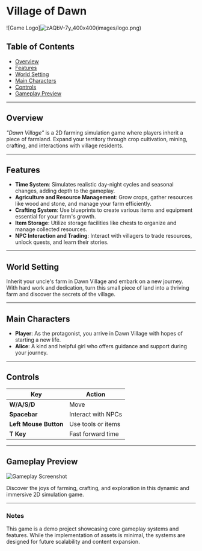# Village of Dawn  

![Game Logo]![zAQbV-7y_400x400](https://github.com/user-attachments/assets/98297031-82cc-4b5e-842a-bd7d052049e1)(images/logo.png) <!-- 添加游戏Logo的占位符 -->

## Table of Contents  
- [Overview](#overview)  
- [Features](#features)  
- [World Setting](#world-setting)  
- [Main Characters](#main-characters)  
- [Controls](#controls)  
- [Gameplay Preview](#gameplay-preview)  

---

## Overview  
*"Dawn Village"* is a 2D farming simulation game where players inherit a piece of farmland. Expand your territory through crop cultivation, mining, crafting, and interactions with village residents.  

---

## Features  
- **Time System**: Simulates realistic day-night cycles and seasonal changes, adding depth to the gameplay.  
- **Agriculture and Resource Management**: Grow crops, gather resources like wood and stone, and manage your farm efficiently.  
- **Crafting System**: Use blueprints to create various items and equipment essential for your farm's growth.  
- **Item Storage**: Utilize storage facilities like chests to organize and manage collected resources.  
- **NPC Interaction and Trading**: Interact with villagers to trade resources, unlock quests, and learn their stories.  

---

## World Setting  
Inherit your uncle's farm in Dawn Village and embark on a new journey. With hard work and dedication, turn this small piece of land into a thriving farm and discover the secrets of the village.  

---

## Main Characters  
- **Player**: As the protagonist, you arrive in Dawn Village with hopes of starting a new life.  
- **Alice**: A kind and helpful girl who offers guidance and support during your journey.  

---

## Controls  
| Key                  | Action                    |
|----------------------|---------------------------|
| **W/A/S/D**          | Move                     |
| **Spacebar**         | Interact with NPCs        |
| **Left Mouse Button**| Use tools or items        |
| **T Key**            | Fast forward time         |

---

## Gameplay Preview  
![Gameplay Screenshot](images/gameplay.png) <!-- 添加游戏截图的占位符 -->

Discover the joys of farming, crafting, and exploration in this dynamic and immersive 2D simulation game.  

---

### Notes  
This game is a demo project showcasing core gameplay systems and features. While the implementation of assets is minimal, the systems are designed for future scalability and content expansion.  
